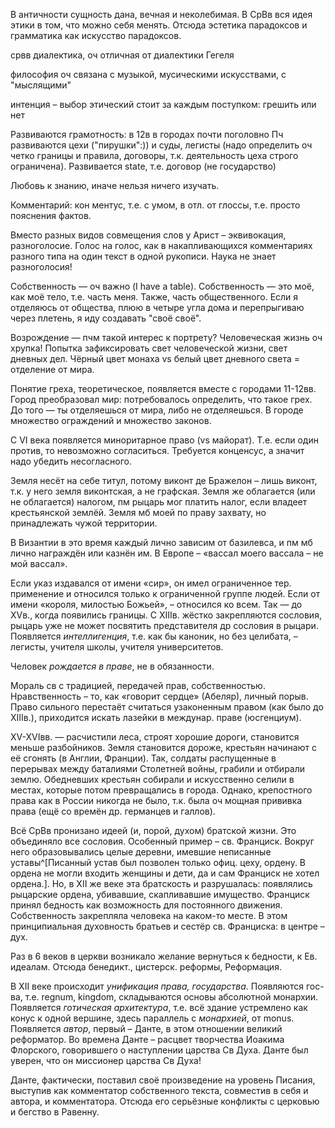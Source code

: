 В античности сущность дана, вечная и неколебимая.
В СрВв вся идея этики в том, что можно себя менять.
Отсюда эстетика парадоксов и грамматика как искусство парадоксов.

срвв диалектика, оч отличная от диалектики Гегеля

философия оч связана с музыкой, мусическими искусствами, с "мыслящими"

интенция – выбор этический стоит за каждым поступком: грешить или нет


Развиваются грамотность: в 12в в городах почти поголовно
Пч развиваются цехи ("пирушки":)) и суды, легисты (надо определить оч четко границы и правила, договоры, т.к. деятельность цеха строго ограничена).
Развивается state, т.е. договор (не государство)

Любовь к знанию, иначе нельзя ничего изучать. 

Комментарий: кон ментус, т.е. с умом, в отл. от глоссы, т.е. просто пояснения фактов.

Вместо разных видов совмещения слов у Арист – эквивокация, разноголосие.
Голос на голос, как в накапливающихся комментариях разного типа на один текст в одной рукописи.
Наука не знает разноголосия!


Собственность — оч важно (I have a table).
Собственность — это моё, как моё тело, т.е. часть меня.
Также, часть общественного.
Если я отделяюсь от общества, плюю в четыре угла дома и перепрыгиваю через плетень, я иду создавать "своё своё".

Возрождение — пчм такой интерес к портрету?
Человеческая жизнь оч хрупка!
Попытка зафиксировать свет человеческой жизни, свет дневных дел.
Чёрный цвет монаха vs белый цвет дневного света = отделение от мира.

Понятие греха, теоретическое, появляется вместе с городами 11-12вв.
Город преобразовал мир: потребовалось определить, что такое грех.
До того — ты отделяешься от мира, либо не отделяешься.
В городе множество ограждений и множество законов.

С VI века появляется миноритарное право (vs майорат).
Т.е. если один против, то невозможно согласиться.
Требуется конценсус, а значит надо убедить несогласного.

Земля несёт на себе титул, потому виконт де Бражелон – лишь виконт, т.к. у него земля виконтская, а не графская.
Земля же облагается (или не облагается) налогом, пм рыцарь мог платить налог, если владеет крестьянской землёй.
Земля мб моей по праву захвату, но принадлежать чужой территории.

В Византии в это время каждый лично зависим от базилевса, и пм мб лично награждён или казнён им.
В Европе – «вассал моего вассала – не мой вассал».

Если указ издавался от имени «сир», он имел ограниченное тер. применение и относился только к ограниченной группе людей.
Если от имени «короля, милостью Божьей», – относился ко всем.
Так — до XVв., когда появились границы.
С XIIIв. жёстко закрепляются сословия, рыцарь уже не может посвятить представителя др сословия в рыцари.
Появляется _интеллигенция_, т.е. как бы каноник, но без целибата, – легисты, учителя школы, учителя университетов.

Человек _рождается в праве_, не в обязанности.

Мораль св с традицией, передачей прав, собственностью.
Нравственность – то, как «говорит сердце» (Абеляр), личный порыв.
Право сильного перестаёт считаться узаконенным правом (как было до XIIIв.), приходится искать лазейки в междунар. праве (юсгенциум).

XV-XVIвв. — расчистили леса, строят хорошие дороги, становится меньше разбойников.
Земля становится дороже, крестьян начинают с её сгонять (в Англии, Франции).
Так, солдаты распущенные в перерывах между баталиями Столетней войны, грабили и отбирали землю.
Обедневших крестьян собирали и искусственно селили в местах, которые потом превращались в города.
Однако, крепостного права как в России никогда не было, т.к. была оч мощная прививка права (ещё со времён др. германцев и галлов).

Всё СрВв пронизано идеей (и, порой, духом) братской жизни.
Это объединяло все сословия.
Особенный пример – св. Франциск.
Вокруг него образовывались целые деревни, имевшие неписанные уставы^[Писанный устав был позволен только офиц. цеху, ордену. В ордена не могли входить женщины и дети, да и сам Франциск не хотел ордена.].
Но, в XII же веке эта братскость и разрушалась: появлялись рыцарские ордена, убивавшие, скапливавшие имущество.
Франциск принял бедность как возможность для постоянного движения.
Собственность закрепляла человека на каком-то месте.
В этом принципиальная духовность братьев и сестёр св. Франциска: в центре – дух.

Раз в 6 веков в церкви возникало желание вернуться к бедности, к Ев. идеалам.
Отсюда бенедикт., цистерск. реформы, Реформация.

В XII веке происходит _унификация права, государства_.
Появляются гос-ва, т.е. regnum, kingdom, складываются основы абсолютной монархии.
Появляется _готическая архитектура_, т.е. всё здание устремлено как конус к одной вершине, здесь параллель с _монархией_, от monus.
Появляется _автор_, первый – Данте, в этом отношении великий реформатор.
Во времена Данте – расцвет творчества Иоакима Флорского, говорившего о наступлении царства Св Духа.
Данте был уверен, что он миссионер царства Св Духа!

Данте, фактически, поставил своё произведение на уровень Писания, выступив как комментатор собственного текста, совместив в себя и автора, и комментатора.
Отсюда его серьёзные конфликты с церковью и бегство в Равенну.
